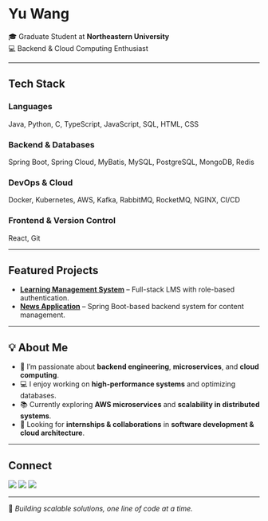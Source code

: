 # Yu Wang  

🎓 Graduate Student at **Northeastern University**  
💻 Backend & Cloud Computing Enthusiast  

---

## Tech Stack

### Languages  
Java, Python, C, TypeScript, JavaScript, SQL, HTML, CSS  

### Backend & Databases  
Spring Boot, Spring Cloud, MyBatis, MySQL, PostgreSQL, MongoDB, Redis  

### DevOps & Cloud  
Docker, Kubernetes, AWS, Kafka, RabbitMQ, RocketMQ, NGINX, CI/CD  

### Frontend & Version Control  
React, Git  

---

## Featured Projects

- **[Learning Management System](https://github.com/759257989/kanbas-react-web-24-su2.git)** – Full-stack LMS with role-based authentication.  
- **[News Application](https://github.com/759257989/leadnews.git)** – Spring Boot-based backend system for content management.  

---

## 💡 About Me
- 🎯 I’m passionate about **backend engineering**, **microservices**, and **cloud computing**.  
- 💻 I enjoy working on **high-performance systems** and optimizing databases.  
- 📚 Currently exploring **AWS microservices** and **scalability in distributed systems**.  
- 🚀 Looking for **internships & collaborations** in **software development & cloud architecture**.  

---

## Connect  

<p align="left">
  <a href="mailto:wang.yu1120@foxmail.com"><img src="https://img.shields.io/badge/Email-D14836?style=flat&logo=gmail&logoColor=white"></a>
  <a href="https://www.linkedin.com/in/yu-wang-200658208/"><img src="https://img.shields.io/badge/LinkedIn-0077B5?style=flat&logo=linkedin&logoColor=white"></a>
  <a href="https://github.com/759257989"><img src="https://img.shields.io/badge/GitHub-100000?style=flat&logo=github&logoColor=white"></a>
</p>

---

🚀 *Building scalable solutions, one line of code at a time.*  
